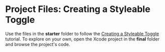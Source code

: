 # Project Files: Creating a Styleable Toggle

Use the files in the **starter** folder to follow the [Creating a Styleable Toggle](https://peterfriese.github.io/MakeItSo/tutorials/makeitso) tutorial. To explore on your own, open the Xcode project in the **final** folder and browse the project's code.
